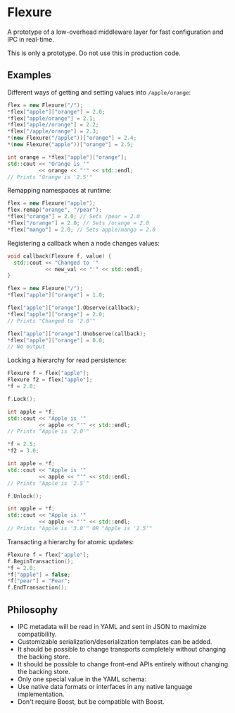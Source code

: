 Flexure
=======

A prototype of a low-overhead middleware layer for fast configuration
and IPC in real-time.

This is only a prototype.  Do not use this in production code.

Examples
--------

Different ways of getting and setting values into ``/apple/orange``:
```c++
flex = new Flexure("/");
*flex["apple"]["orange"] = 2.0;
*flex["apple/orange"] = 2.1;
*flex["apple//orange"] = 2.2;
*flex["/apple/orange"] = 2.3;
*(new Flexure("/apple"))["orange"] = 2.4;
*(new Flexure("apple"))["orange"] = 2.5;

int orange = *flex["apple"]["orange"];
std::cout << "Orange is '"
          << orange << "'" << std::endl;
// Prints "Orange is '2.5'"
```

Remapping namespaces at runtime:
```c++
flex = new Flexure("apple");
flex.remap("orange", "/pear");
*flex["orange"] = 2.0; // Sets /pear = 2.0
*flex["/orange"] = 2.0; // Sets /orange = 2.0
*flex["mango"] = 2.0; // Sets apple/mango = 2.0
```

Registering a callback when a node changes values:
```c++
void callback(Flexure f, value) {
  std::cout << "Changed to '" 
            << new_val << "'" << std::endl;
}

flex = new Flexure("/");
*flex["apple"]["orange"] = 1.0;

flex["apple"]["orange"].Observe(callback);
*flex["apple"]["orange"] = 2.0;
// Prints "Changed to '2.0'"

flex["apple"]["orange"].Unobserve(callback);
*flex["apple"]["orange"] = 0.0;
// No output
```

Locking a hierarchy for read persistence:
```c++
Flexure f = flex["apple"];
Flexure f2 = flex["apple"];
*f = 2.0;

f.Lock();

int apple = *f;
std::cout << "Apple is '"
          << apple << "'" << std::endl;
// Prints "Apple is '2.0'"

*f = 2.5;
*f2 = 3.0;

int apple = *f;
std::cout << "Apple is '"
          << apple << "'" << std::endl;
// Prints "Apple is '2.5'"

f.Unlock();

int apple = *f;
std::cout << "Apple is '"
          << apple << "'" << std::endl;
// Prints "Apple is '3.0'" OR "Apple is '2.5'"
```

Transacting a hierarchy for atomic updates:
```c++
Flexure f = flex["apple"];
f.BeginTransaction();
*f = 2.0;
*f["apple"] = false;
*f["pear"] = "Pear";
f.EndTransaction();
```

Philosophy
----------
  * IPC metadata will be read in YAML and sent in JSON to maximize compatibility.
  * Customizable serialization/deserialization templates can be added.
  * It should be possible to change transports completely without changing the backing store.
  * It should be possible to change front-end APIs entirely without changing the backing store.
  * Only one special value in the YAML schema: <TYPE>
  * Use native data formats or interfaces in any native language implementation.
  * Don't require Boost, but be compatible with Boost.
